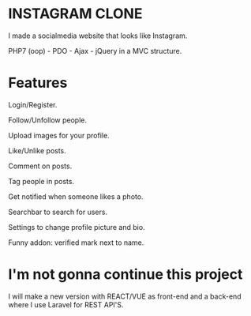 # INSTAGRAM CLONE 

I made a socialmedia website that looks like Instagram.


PHP7 (oop) - PDO - Ajax - jQuery in a MVC structure.

# Features
Login/Register.

Follow/Unfollow people.

Upload images for your profile.

Like/Unlike posts.

Comment on posts.

Tag people in posts.

Get notified when someone likes a photo.

Searchbar to search for users.

Settings to change profile picture and bio.

Funny addon: verified mark next to name.

# I'm not gonna continue this project
I will make a new version with REACT/VUE as front-end and a back-end where I use Laravel for REST API'S.




